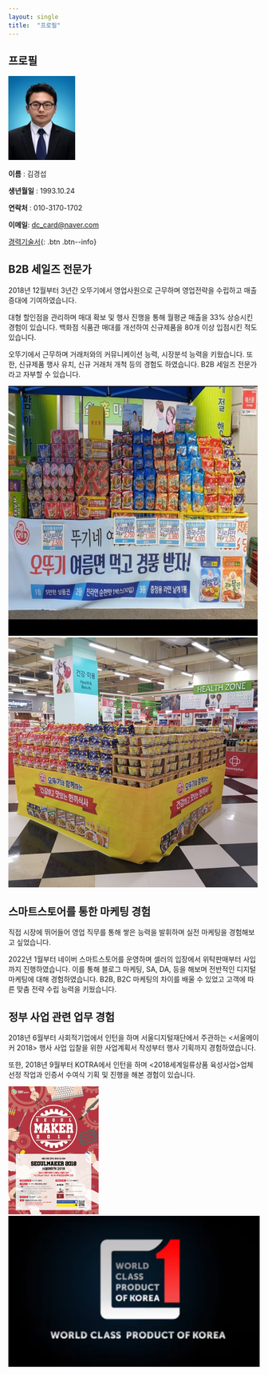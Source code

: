 ```yaml
---
layout: single
title:  "프로필"
---
```


## 프로필

​                                                                 <img src="../images/2021-03-21-first/112-16545168759201.jpg" alt="112" style="zoom: 67%;" /> 

**이름** : 김경섭

**생년월일** : 1993.10.24

**연락처** : 010-3170-1702

**이메일**: dc_card@naver.com

[경력기술서](https://drive.google.com/file/d/124FCgT5lgXNnYVUbKS6dUNpT0D3bl4SJ/view?usp=sharing){: .btn .btn--info}

## B2B 세일즈 전문가

 2018년 12월부터 3년간 오뚜기에서 영업사원으로 근무하며 영업전략을 수립하고 매출 증대에 기여하였습니다.

 대형 할인점을 관리하며 매대 확보 및 행사 진행을 통해 월평균 매출을 33% 상승시킨 경험이 있습니다. 백화점 식품관 매대를 개선하여 신규제품을 80개 이상 입점시킨 적도 있습니다.

 오뚜기에서 근무하며 거래처와의 커뮤니케이션 능력, 시장분석 능력을 키웠습니다. 또한, 신규제품 행사 유치, 신규 거래처 개척 등의 경험도 하였습니다. B2B 세일즈 전문가라고 자부할 수 있습니다. 

<img src="../images/2021-03-21-first/[크기변환]1231628239426655-16574664116758.jpg" alt="[크기변환]1231628239426655" style="zoom: 50%;" />

<img src="../images/2021-03-21-first/[크기변환]1231635124154853-165746643302010.jpg" alt="[크기변환]1231635124154853" style="zoom:50%;" />

## 스마트스토어를 통한 마케팅 경험

 직접 시장에 뛰어들어 영업 직무를 통해 쌓은 능력을 발휘하며 실전 마케팅을 경험해보고 싶었습니다.

 2022년 1월부터 네이버 스마트스토어를 운영하며 셀러의 입장에서 위탁판매부터 사입까지 진행하였습니다. 이를 통해 블로그 마케팅, SA, DA, 등을 해보며 전반적인 디지털 마케팅에 대해 경험하였습니다. B2B, B2C 마케팅의 차이를 배울 수 있었고 고객에 따른 맞춤 전략 수립 능력을 키웠습니다.



## 정부 사업 관련 업무 경험

 2018년 6월부터 사회적기업에서 인턴을 하며 서울디지털재단에서 주관하는 <서울메이커 2018> 행사 사업 입찰을 위한 사업계획서 작성부터 행사 기획까지 경험하였습니다.

 또한, 2018년 9월부터 KOTRA에서 인턴을 하며 <2018세계일류상품 육성사업>업체 선정 작업과 인증서 수여식 기획 및 진행을 해본 경험이 있습니다.



<img src="../images/2021-03-21-first/5bced7e708ee23.31141929.png" alt="5bced7e708ee23.31141929" style="zoom: 25%;" />

<img src="../images/2021-03-21-first/123412.PNG" alt="123412" style="zoom:150%;" />
